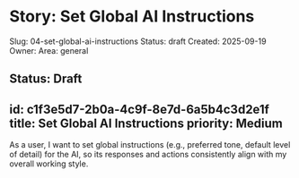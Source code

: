 # Story: Set Global AI Instructions
Slug: 04-set-global-ai-instructions
Status: draft
Created: 2025-09-19
Owner: 
Area: general

Status: Draft
---
id: c1f3e5d7-2b0a-4c9f-8e7d-6a5b4c3d2e1f
title: Set Global AI Instructions
priority: Medium
---
As a user, I want to set global instructions (e.g., preferred tone, default level of detail) for the AI, so its responses and actions consistently align with my overall working style.
